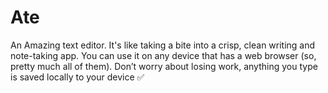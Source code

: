 # Ate
An Amazing text editor. It's like taking a bite into a crisp, clean writing and note-taking app. You can use it on any device that has a web browser (so, pretty much all of them). Don’t worry about losing work, anything you type is saved locally to your device ✅
